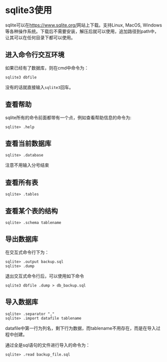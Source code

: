 sqlite3使用
===========

sqlite可以在<https://www.sqlite.org/>网站上下载。支持Linux, MacOS, Windows等各种操作系统。下载后不需要安装，解压后就可以使用，追加路径到path中，让其可以在任何目录下都可以使用。

## 进入命令行交互环境

如果已经有了数据库，则在cmd中命令为：
```
sqlite3 dbfile
```
没有的话就直接输入`sqlite3`回车。

## 查看帮助
sqlite所有的命令前面都带有一个点，例如查看帮助信息的命令为:
```
sqlite> .help

```


## 查看当前数据库
```
sqlite> .database
```

注意不用输入分号结束


## 查看所有表
```
sqlite> .tables
```


## 查看某个表的结构
```
sqlite> .schema tablename
```

## 导出数据库
在交互式命令行下为：
```
sqlite> .output backup.sql
sqlite> .dump
```


退出交互式命令行后，可以使用如下命令
```
sqlite3 dbfile .dump > db_backup.sql
```

## 导入数据库
```
sqlite> .separator ","
sqlite> .import datafile tablename
```

datafile中第一行为列名，剩下行为数据，而tablename不用存在，而是在导入过程中创建。

通过全是sql语句的文件进行导入的命令为：
```
sqlite> .read backup_file.sql
```

